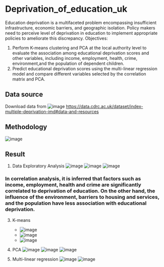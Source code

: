 # Deprivation_of_education_uk
Education deprivation is a multifaceted problem encompassing insufficient infrastructure, economic barriers, and geographic isolation. Policy makers need to perceive level of deprivation in education to implement appropriate policies to ameliorate this discrepancy.
Objectives: 
1. Perform K-means clustering and PCA at the local authority level to evaluate the association among educational deprivation scores and other variables, including income, employment, health, crime, environment,and the population of dependent children.
2. Predict educational deprivation scores using the multi-linear regression model and compare different variables selected by the correlation matrix and PCA.
## Data source
Download data from
![image](https://github.com/AdrianChen0125/deprivation_of_education_uk/assets/105028082/0e845b2c-906e-4038-8886-5fc261158566)
https://data.cdrc.ac.uk/dataset/index-multiple-deprivation-imd#data-and-resources
## Methodology
![image](https://github.com/AdrianChen0125/deprivation_of_education_uk/assets/105028082/e7810d61-d25a-47b2-a019-a10ad9107c85)
## Result 
1. Data Exploratory Analysis
   ![image](https://github.com/AdrianChen0125/deprivation_of_education_uk/assets/105028082/b3daf25a-2d5f-4ab5-b992-61664c5ebf13)
   ![image](https://github.com/AdrianChen0125/deprivation_of_education_uk/assets/105028082/1256fbd1-c141-4413-8b39-3a2f8564e9ab)
   ![image](https://github.com/AdrianChen0125/deprivation_of_education_uk/assets/105028082/43819eea-6979-4127-81bf-102bf92295df)
   
### In correlation analysis, it is inferred that factors such as income, employment, health and crime are significantly correlated to deprivation of education. On the other hand, the influence of the environment, barriers to housing and services, and the population have less association with educational deprivation.

3. K-means
   * ![image](https://github.com/AdrianChen0125/deprivation_of_education_uk/assets/105028082/b3c4dcaa-f264-4021-a963-0347aa2c9f94)
   * ![image](https://github.com/AdrianChen0125/deprivation_of_education_uk/assets/105028082/e585e682-dfce-4def-965d-16615d6b4953)
   * ![image](https://github.com/AdrianChen0125/deprivation_of_education_uk/assets/105028082/0032e61b-b968-40e2-b468-1e457fbc5d65)
4. PCA
   ![image](https://github.com/AdrianChen0125/deprivation_of_education_uk/assets/105028082/b84cfcaa-262a-4611-afe1-2c482decb393)
   ![image](https://github.com/AdrianChen0125/deprivation_of_education_uk/assets/105028082/001daacb-70f0-4814-8bb9-ef4ec53a056f)
   ![image](https://github.com/AdrianChen0125/deprivation_of_education_uk/assets/105028082/a6a6f313-4913-44f1-8208-a9b93df3317e)

5. Multi-linear regression
   ![image](https://github.com/AdrianChen0125/deprivation_of_education_uk/assets/105028082/bb792b64-cbd5-4678-9ca5-e9598f74dfc7)
   ![image](https://github.com/AdrianChen0125/deprivation_of_education_uk/assets/105028082/465e88e7-a62a-4b40-bb98-71d4c2b07acb)




 



   
